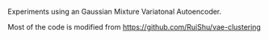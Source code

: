Experiments using an Gaussian Mixture Variatonal Autoencoder.

Most of the code is modified from https://github.com/RuiShu/vae-clustering 

